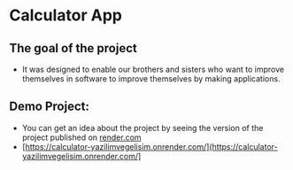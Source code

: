 # Calculator App

## The goal of the project
- It was designed to enable our brothers and sisters who want to improve themselves in software to improve themselves by making applications.

## Demo Project:
- You can get an idea about the project by seeing the version of the project published on [render.com](https://render.com/)
- [https://calculator-yazilimvegelisim.onrender.com/](https://calculator-yazilimvegelisim.onrender.com/]

